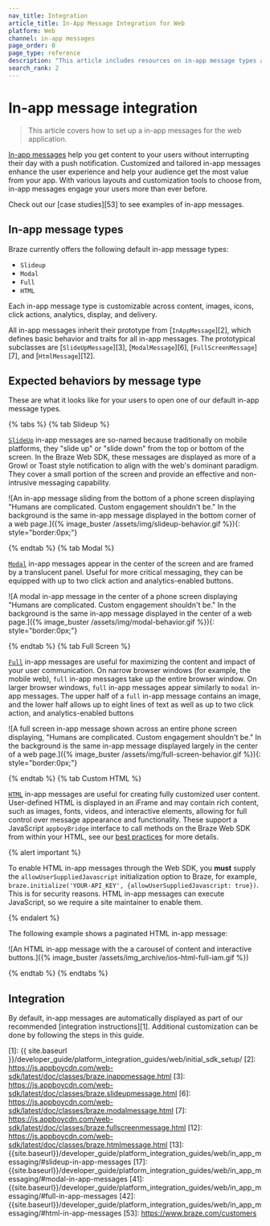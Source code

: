 ```yaml
---
nav_title: Integration
article_title: In-App Message Integration for Web
platform: Web
channel: in-app messages
page_order: 0
page_type: reference
description: "This article includes resources on in-app message types and message behavior for your web application."
search_rank: 2
---
```


# In-app message integration

> This article covers how to set up a in-app messages for the web application.

[In-app messages]({{site.baseurl}}/user_guide/message_building_by_channel/in-app_messages/) help you get content to your users without interrupting their day with a push notification. Customized and tailored in-app messages enhance the user experience and help your audience get the most value from your app. With various layouts and customization tools to choose from, in-app messages engage your users more than ever before.

Check out our [case studies][53] to see examples of in-app messages.

## In-app message types

Braze currently offers the following default in-app message types: 

- `Slideup`
- `Modal`
- `Full`
- `HTML`

Each in-app message type is customizable across content, images, icons, click actions, analytics, display, and delivery.

All in-app messages inherit their prototype from [`InAppMessage`][2], which defines basic behavior and traits for all in-app messages. The prototypical subclasses are [`SlideUpMessage`][3], [`ModalMessage`][6], [`FullScreenMessage`][7], and [`HtmlMessage`][12].

## Expected behaviors by message type

These are what it looks like for your users to open one of our default in-app message types.

{% tabs %}
{% tab Slideup %}

[`SlideUp`](https://js.appboycdn.com/web-sdk/latest/doc/classes/braze.slideupmessage.html) in-app messages are so-named because traditionally on mobile platforms, they "slide up" or "slide down" from the top or bottom of the screen. In the Braze Web SDK, these messages are displayed as more of a Growl or Toast style notification to align with the web's dominant paradigm. They cover a small portion of the screen and provide an effective and non-intrusive messaging capability.

![An in-app message sliding from the bottom of a phone screen displaying "Humans are complicated. Custom engagement shouldn't be." In the background is the same in-app message displayed in the bottom corner of a web page.]({% image_buster /assets/img/slideup-behavior.gif %}){: style="border:0px;"}

{% endtab %}
{% tab Modal %}

[`Modal`](https://js.appboycdn.com/web-sdk/latest/doc/classes/braze.modalmessage.html) in-app messages appear in the center of the screen and are framed by a translucent panel. Useful for more critical messaging, they can be equipped with up to two click action and analytics-enabled buttons.

![A modal in-app message in the center of a phone screen displaying "Humans are complicated. Custom engagement shouldn't be." In the background is the same in-app message displayed in the center of a web page.]({% image_buster /assets/img/modal-behavior.gif %}){: style="border:0px;"}

{% endtab %}
{% tab Full Screen %}

[`Full`](https://js.appboycdn.com/web-sdk/latest/doc/classes/braze.fullscreenmessage.html) in-app messages are useful for maximizing the content and impact of your user communication. On narrow browser windows (for example, the mobile web), `full` in-app messages take up the entire browser window. On larger browser windows, `full` in-app messages appear similarly to `modal` in-app messages. The upper half of a `full` in-app message contains an image, and the lower half allows up to eight lines of text as well as up to two click action, and analytics-enabled buttons

![A full screen in-app message shown across an entire phone screen displaying, "Humans are complicated. Custom engagement shouldn't be." In the background is the same in-app message displayed largely in the center of a web page.]({% image_buster /assets/img/full-screen-behavior.gif %}){: style="border:0px;"}

{% endtab %}
{% tab Custom HTML %}

[`HTML`](https://js.appboycdn.com/web-sdk/latest/doc/classes/braze.htmlmessage.html) in-app messages are useful for creating fully customized user content. User-defined HTML is displayed in an iFrame and may contain rich content, such as images, fonts, videos, and interactive elements, allowing for full control over message appearance and functionality. These support a JavaScript `appboyBridge` interface to call methods on the Braze Web SDK from within your HTML, see our [best practices]({{site.baseurl}}/user_guide/message_building_by_channel/in-app_messages/best_practices/) for more details.

{% alert important %}

To enable HTML in-app messages through the Web SDK, you **must** supply the `allowUserSuppliedJavascript` initialization option to Braze, for example, `braze.initialize('YOUR-API_KEY', {allowUserSuppliedJavascript: true})`. This is for security reasons. HTML in-app messages can execute JavaScript, so we require a site maintainer to enable them.

{% endalert %}

The following example shows a paginated HTML in-app message:

![An HTML in-app message with the a carousel of content and interactive buttons.]({% image_buster /assets/img_archive/ios-html-full-iam.gif %})

{% endtab %}
{% endtabs %}

## Integration

By default, in-app messages are automatically displayed as part of our recommended [integration instructions][1]. Additional customization can be done by following the steps in this guide.

[1]: {{ site.baseurl }}/developer_guide/platform_integration_guides/web/initial_sdk_setup/
[2]: https://js.appboycdn.com/web-sdk/latest/doc/classes/braze.inappmessage.html
[3]: https://js.appboycdn.com/web-sdk/latest/doc/classes/braze.slideupmessage.html
[6]: https://js.appboycdn.com/web-sdk/latest/doc/classes/braze.modalmessage.html
[7]: https://js.appboycdn.com/web-sdk/latest/doc/classes/braze.fullscreenmessage.html
[12]: https://js.appboycdn.com/web-sdk/latest/doc/classes/braze.htmlmessage.html
[13]: {{site.baseurl}}/developer_guide/platform_integration_guides/web/in_app_messaging/#slideup-in-app-messages
[17]: {{site.baseurl}}/developer_guide/platform_integration_guides/web/in_app_messaging/#modal-in-app-messages
[41]: {{site.baseurl}}/developer_guide/platform_integration_guides/web/in_app_messaging/#full-in-app-messages
[42]: {{site.baseurl}}/developer_guide/platform_integration_guides/web/in_app_messaging/#html-in-app-messages
[53]: https://www.braze.com/customers
